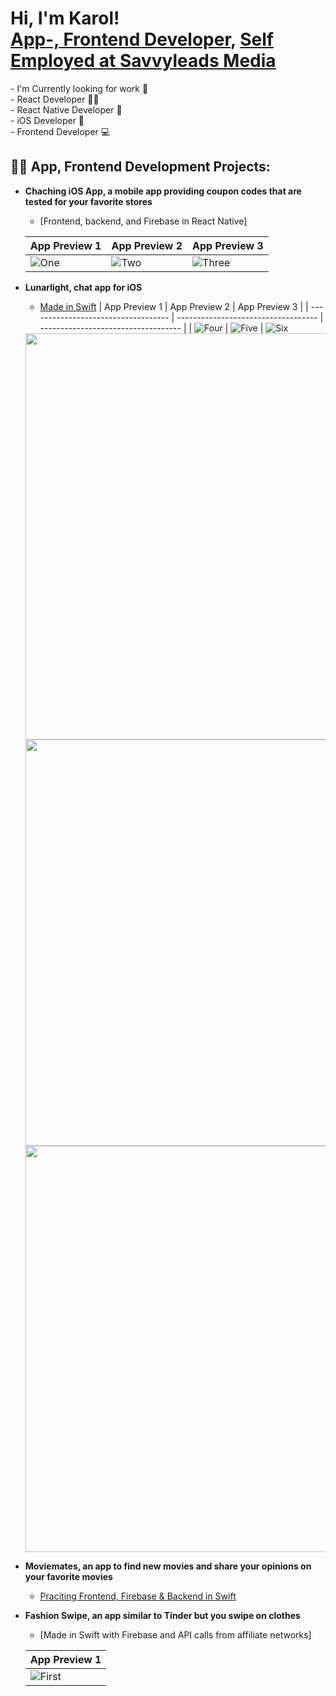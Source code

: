 <h1>Hi, I'm Karol! <br/><a href="https://github.com/karol-oman">App-, Frontend Developer</a>, <a href="https://www.linkedin.com/in/karol-%C3%B6-a6289813a/">Self Employed at Savvyleads Media</a></h1>
- I'm Currently looking for work 💼
<br>- React Developer 👨‍💻
<br>- React Native Developer 📱
<br>- iOS Developer 📱
<br>- Frontend Developer 💻

<h2>👨‍💻 App, Frontend Development Projects:</h2>


- <b>Chaching iOS App, a mobile app providing coupon codes that are tested for your favorite stores</b>
  - [Frontend, backend, and Firebase in React Native]
    
  | App Preview 1                       | App Preview 2                       | App Preview 3                       |
  | ----------------------------------- | ----------------------------------- | ----------------------------------- |
  | ![One](https://is1-ssl.mzstatic.com/image/thumb/PurpleSource116/v4/a6/97/55/a697552a-e225-baae-6c0f-24fc5b8a31c9/2b332813-ce7c-4574-a6a8-b9886594ec31_bild3.png/400x800bb.png) | ![Two](https://is5-ssl.mzstatic.com/image/thumb/PurpleSource116/v4/08/98/1e/08981e1b-4f4a-35ef-9690-b182b270683a/e4fd6abf-0c5a-46e3-a4c7-d1044cfe68d6_Bild1.png/400x800bb.png) | ![Three](https://is1-ssl.mzstatic.com/image/thumb/PurpleSource116/v4/4b/10/49/4b10490e-9949-e298-1c8b-2c1bd0dc7d90/125bac03-8585-4462-8e96-00bc9ce6c429_bild2.png/400x800bb.png)

- <b>Lunarlight, chat app for iOS</b>
  - [Made in Swift](https://github.com/n1ghtb0rn/LunarLight)
  | App Preview 1                       | App Preview 2                       | App Preview 3                       |
  | ----------------------------------- | ----------------------------------- | ----------------------------------- |
  | ![Four](https://github.com/karol-oman/karol-oman/assets/90765144/e57ded6f-3113-4276-9e3f-3795c1ce9d4a) | ![Five](https://github.com/karol-oman/karol-oman/assets/90765144/d671ad40-03c1-4590-9229-44f43aa0e6cf) | ![Six](https://github.com/karol-oman/karol-oman/assets/90765144/e57ded6f-3113-4276-9e3f-3795c1ce9d4a)

  <img src="https://github.com/karol-oman/karol-oman/assets/90765144/e57ded6f-3113-4276-9e3f-3795c1ce9d4a" with="300" height="650">
  <img src="https://github.com/karol-oman/karol-oman/assets/90765144/d671ad40-03c1-4590-9229-44f43aa0e6cf" with="300" height="650">
  <img src="https://github.com/karol-oman/karol-oman/assets/90765144/e57ded6f-3113-4276-9e3f-3795c1ce9d4a" with="300" height="650">

- <b>Moviemates, an app to find new movies and share your opinions on your favorite movies</b>
  - [Praciting Frontend, Firebase & Backend in Swift](https://github.com/GustavSoderberg/moviemates)
- <b>Fashion Swipe, an app similar to Tinder but you swipe on clothes</b>
  - [Made in Swift with Firebase and API calls from affiliate networks]
    
  | App Preview 1                       |
  | ----------------------------------- |
  | ![First](https://media.discordapp.net/attachments/943521890042011678/950382559802585139/unknown.png?width=315&height=676) |
    
